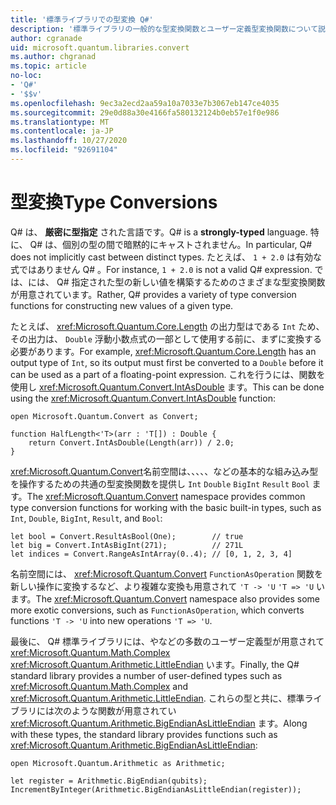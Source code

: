 ```yaml
---
title: '標準ライブラリでの型変換 Q#'
description: '標準ライブラリの一般的な型変換関数とユーザー定義型変換関数について説明し Q# ます。'
author: cgranade
uid: microsoft.quantum.libraries.convert
ms.author: chgranad
ms.topic: article
no-loc:
- 'Q#'
- '$$v'
ms.openlocfilehash: 9ec3a2ecd2aa59a10a7033e7b3067eb147ce4035
ms.sourcegitcommit: 29e0d88a30e4166fa580132124b0eb57e1f0e986
ms.translationtype: MT
ms.contentlocale: ja-JP
ms.lasthandoff: 10/27/2020
ms.locfileid: "92691104"
---
```

# <a name="type-conversions"></a><span data-ttu-id="de212-103">型変換</span><span class="sxs-lookup"><span data-stu-id="de212-103">Type Conversions</span></span> #

<span data-ttu-id="de212-104">Q# は、 **厳密に型指定** された言語です。</span><span class="sxs-lookup"><span data-stu-id="de212-104">Q# is a **strongly-typed** language.</span></span>
<span data-ttu-id="de212-105">特に、 Q# は、個別の型の間で暗黙的にキャストされません。</span><span class="sxs-lookup"><span data-stu-id="de212-105">In particular, Q# does not implicitly cast between distinct types.</span></span> <span data-ttu-id="de212-106">たとえば、 `1 + 2.0` は有効な式ではありません Q# 。</span><span class="sxs-lookup"><span data-stu-id="de212-106">For instance, `1 + 2.0` is not a valid Q# expression.</span></span>
<span data-ttu-id="de212-107">では、には、 Q# 指定された型の新しい値を構築するためのさまざまな型変換関数が用意されています。</span><span class="sxs-lookup"><span data-stu-id="de212-107">Rather, Q# provides a variety of type conversion functions for constructing new values of a given type.</span></span>

<span data-ttu-id="de212-108">たとえば、 <xref:Microsoft.Quantum.Core.Length> の出力型はである `Int` ため、その出力は、 `Double` 浮動小数点式の一部として使用する前に、まずに変換する必要があります。</span><span class="sxs-lookup"><span data-stu-id="de212-108">For example, <xref:Microsoft.Quantum.Core.Length> has an output type of `Int`, so its output must first be converted to a `Double` before it can be used as a part of a floating-point expression.</span></span>
<span data-ttu-id="de212-109">これを行うには、関数を使用し <xref:Microsoft.Quantum.Convert.IntAsDouble> ます。</span><span class="sxs-lookup"><span data-stu-id="de212-109">This can be done using the <xref:Microsoft.Quantum.Convert.IntAsDouble> function:</span></span>

```qsharp
open Microsoft.Quantum.Convert as Convert;

function HalfLength<'T>(arr : 'T[]) : Double {
    return Convert.IntAsDouble(Length(arr)) / 2.0;
}
```

<span data-ttu-id="de212-110"><xref:Microsoft.Quantum.Convert>名前空間は、、、、、などの基本的な組み込み型を操作するための共通の型変換関数を提供し `Int` `Double` `BigInt` `Result` `Bool` ます。</span><span class="sxs-lookup"><span data-stu-id="de212-110">The <xref:Microsoft.Quantum.Convert> namespace provides common type conversion functions for working with the basic built-in types, such as `Int`, `Double`, `BigInt`, `Result`, and `Bool`:</span></span>

```qsharp
let bool = Convert.ResultAsBool(One);        // true
let big = Convert.IntAsBigInt(271);          // 271L
let indices = Convert.RangeAsIntArray(0..4); // [0, 1, 2, 3, 4]
```

<span data-ttu-id="de212-111">名前空間には、 <xref:Microsoft.Quantum.Convert> `FunctionAsOperation` 関数を新しい操作に変換するなど、より複雑な変換も用意されて `'T -> 'U` `'T => 'U` います。</span><span class="sxs-lookup"><span data-stu-id="de212-111">The <xref:Microsoft.Quantum.Convert> namespace also provides some more exotic conversions, such as `FunctionAsOperation`, which converts functions `'T -> 'U` into new operations `'T => 'U`.</span></span>

<span data-ttu-id="de212-112">最後に、 Q# 標準ライブラリには、やなどの多数のユーザー定義型が用意されて <xref:Microsoft.Quantum.Math.Complex> <xref:Microsoft.Quantum.Arithmetic.LittleEndian> います。</span><span class="sxs-lookup"><span data-stu-id="de212-112">Finally, the Q# standard library provides a number of user-defined types such as <xref:Microsoft.Quantum.Math.Complex> and <xref:Microsoft.Quantum.Arithmetic.LittleEndian>.</span></span>
<span data-ttu-id="de212-113">これらの型と共に、標準ライブラリには次のような関数が用意されてい <xref:Microsoft.Quantum.Arithmetic.BigEndianAsLittleEndian> ます。</span><span class="sxs-lookup"><span data-stu-id="de212-113">Along with these types, the standard library provides functions such as <xref:Microsoft.Quantum.Arithmetic.BigEndianAsLittleEndian>:</span></span>

```Q#
open Microsoft.Quantum.Arithmetic as Arithmetic;

let register = Arithmetic.BigEndian(qubits);
IncrementByInteger(Arithmetic.BigEndianAsLittleEndian(register));
```

